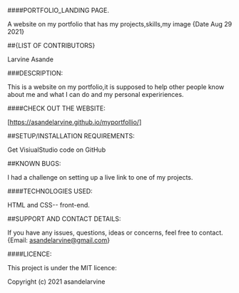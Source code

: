 ####PORTFOLIO_LANDING PAGE.

A website on my portfolio that has my projects,skills,my image {Date Aug 29 2021}

##{LIST OF CONTRIBUTORS}

Larvine Asande

###DESCRIPTION:

This is a website on my portfolio,it is supposed to help other people know about me and what I can do and my personal expeririences.

####CHECK OUT THE WEBSITE:

[https://asandelarvine.github.io/myportfollio/]

##SETUP/INSTALLATION REQUIREMENTS:

Get VisiualStudio code on GitHub

##KNOWN BUGS:

I had a challenge on setting up a live link to one of my projects.

####TECHNOLOGIES USED:

HTML and CSS-- front-end.

##SUPPORT AND CONTACT DETAILS:

If you have any issues, questions, ideas or concerns, feel free to contact. {Email: asandelarvine@gmail.com}

####LICENCE:

This project is under the MIT licence:

Copyright (c) 2021 asandelarvine
